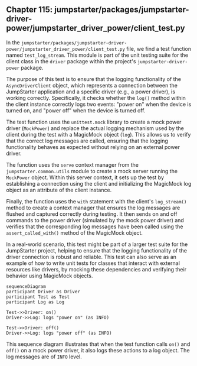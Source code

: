 ## Chapter 115: jumpstarter/packages/jumpstarter-driver-power/jumpstarter_driver_power/client_test.py

 In the `jumpstarter/packages/jumpstarter-driver-power/jumpstarter_driver_power/client_test.py` file, we find a test function named `test_log_stream`. This module is part of the unit testing suite for the client class in the `driver` package within the project's `jumpstarter-driver-power` package.

   The purpose of this test is to ensure that the logging functionality of the `AsyncDriverClient` object, which represents a connection between the JumpStarter application and a specific driver (e.g., a power driver), is working correctly. Specifically, it checks whether the `log()` method within the client instance correctly logs two events: "power on" when the device is turned on, and "power off" when the device is turned off.

   The test function uses the `unittest.mock` library to create a mock power driver (`MockPower`) and replace the actual logging mechanism used by the client during the test with a MagicMock object (`log`). This allows us to verify that the correct log messages are called, ensuring that the logging functionality behaves as expected without relying on an external power driver.

   The function uses the `serve` context manager from the `jumpstarter.common.utils` module to create a mock server running the `MockPower` object. Within this server context, it sets up the test by establishing a connection using the client and initializing the MagicMock log object as an attribute of the client instance.

   Finally, the function uses the `with` statement with the client's `log_stream()` method to create a context manager that ensures the log messages are flushed and captured correctly during testing. It then sends on and off commands to the power driver (simulated by the mock power driver) and verifies that the corresponding log messages have been called using the `assert_called_with()` method of the MagicMock object.

   In a real-world scenario, this test might be part of a larger test suite for the JumpStarter project, helping to ensure that the logging functionality of the driver connection is robust and reliable. This test can also serve as an example of how to write unit tests for classes that interact with external resources like drivers, by mocking these dependencies and verifying their behavior using MagicMock objects.

 ```mermaid
sequenceDiagram
participant Driver as Driver
participant Test as Test
participant Log as Log

Test->>Driver: on()
Driver->>Log: logs "power on" (as INFO)

Test->>Driver: off()
Driver->>Log: logs "power off" (as INFO)
   ```

This sequence diagram illustrates that when the test function calls `on()` and `off()` on a mock power driver, it also logs these actions to a log object. The log messages are of `INFO` level.